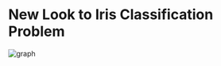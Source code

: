 # New Look to Iris Classification Problem

![graph](https://user-images.githubusercontent.com/31447977/50293491-b4b85f00-0499-11e9-8124-8a7021c27305.png)

